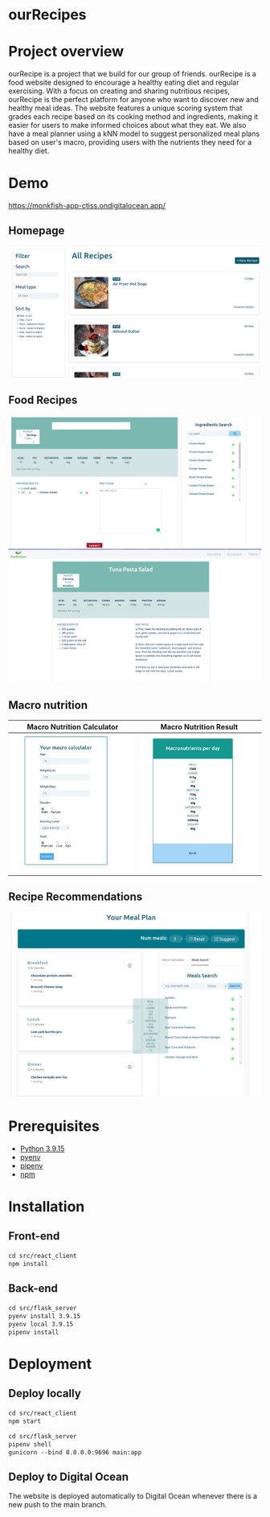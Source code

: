 # ourRecipes

# Project overview

ourRecipe is a project that we build for our group of friends.
ourRecipe is a food website designed to encourage a healthy eating diet and regular exercising. 
With a focus on creating and sharing nutritious recipes, ourRecipe is the perfect platform for anyone who want to discover new and healthy meal ideas. 
The website features a unique scoring system that grades each recipe based on its cooking method and ingredients, making it easier for users to make informed choices about what they eat.
We also have a meal planner using a kNN model to suggest personalized meal plans based on user's macro, providing users with the nutrients they need for a healthy diet.

# Demo

https://monkfish-app-ctiss.ondigitalocean.app/

## Homepage

![Alt text](images/homepage.png)

## Food Recipes

![Alt text](images/modify_recipe.png)
![Alt text](images/recipe_info.png)

## Macro nutrition

|    Macro Nutrition Calculator    |    Macro Nutrition Result    |
| :------------------------------: | :--------------------------: |
| ![](images/macro_calculator.png) | ![](images/macro_result.png) |

## Recipe Recommendations

![Alt text](images/meal_planner.png)

# Prerequisites
* [Python 3.9.15](https://www.python.org/downloads/)
* [pyenv](https://github.com/pyenv/pyenv#installation)
* [pipenv](https://github.com/pypa/pipenv)
* [npm](https://docs.npmjs.com/downloading-and-installing-node-js-and-npm)

# Installation

## Front-end

```
cd src/react_client
npm install
```

## Back-end

```
cd src/flask_server
pyenv install 3.9.15
pyenv local 3.9.15
pipenv install
```

# Deployment

## Deploy locally

```
cd src/react_client
npm start
```

```
cd src/flask_server
pipenv shell
gunicorn --bind 0.0.0.0:9696 main:app
```

## Deploy to Digital Ocean
The website is deployed automatically to Digital Ocean whenever there is a new push to the main branch.
